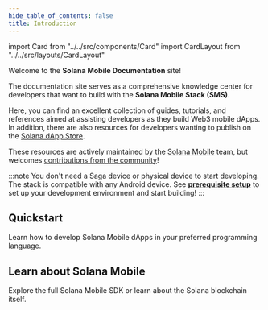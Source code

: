 ```yaml
---
hide_table_of_contents: false
title: Introduction
---
```


import Card from "../../src/components/Card"
import CardLayout from "../../src/layouts/CardLayout"

Welcome to the **Solana Mobile Documentation** site!

The documentation site serves as a comprehensive knowledge center for developers that want to build with the **Solana Mobile Stack (SMS)**.

Here, you can find an excellent collection of guides, tutorials, and references aimed at assisting developers as they build Web3 mobile dApps.
In addition, there are also resources for developers wanting to publish on the [Solana dApp Store](/dapp-publishing/intro).

These resources are actively maintained by the [Solana Mobile](https://github.com/solana-mobile) team, but welcomes [contributions from the community](https://github.com/solana-mobile/solana-mobile-doc-site)!

:::note
You don't need a Saga device or physical device to start developing. The stack is compatible with any Android device. See [**prerequisite setup**](development-setup) to set up your development environment and start building!
:::

## Quickstart

Learn how to develop Solana Mobile dApps in your preferred programming language.

<CardLayout autoFitEnabled={true}>
    <Card
        to="/react-native/overview"
        header={{
            label: "React Native",
            translateId: "developer-programs",
        }}
        body={{
            label: "Learn about the React Native SDKs and how to quickly start building on Solana Mobile.",
            translateId: "learn-programs",
        }}
        iconPath="img/react-native-96.svg"
    />
    <Card
        to="/android-native/overview"
        header={{
            label: "Kotlin",
            translateId: "development-setup",
        }}
        body={{
            label: "Learn how to build a native Android app using the core Solana Kotlin SDKs.",
            translateId: "development-setup-body",
        }}
        iconPath="img/kotlin-icon-32.svg"
    />
</CardLayout>

<CardLayout autoFitEnabled={true}>
    <Card
        to="/react-native/setup#solana-mobile-dapp-scaffold"
        header={{
            label: "Progressive Web Apps (PWAs)",
            translateId: "Progressive Web Apps (PWAs)",
        }}
        body={{
            label: "Learn how to convert a PWA to an Android app and publish on the dApp Store.",
            translateId: "Progressive Web Apps (PWAs)",
        }}
        iconPath="img/pwa-icon.png"
    />
    <Card
        to="/sample-apps/sample_app_overview"
        header={{
            label: "Sample Apps",
            translateId: "development-setup",
        }}
        body={{
            label: "Reference our collection of sample apps that use the Solana Mobile Stack.",
            translateId: "development-setup-body",
        }}
        iconPath="img/bookshelf-circle-icon.png"
    />
</CardLayout>

## Learn about Solana Mobile

Explore the full Solana Mobile SDK or learn about the Solana blockchain itself.

<CardLayout autoFitEnabled={true}>
    <Card
        to="/getting-started/overview"
        header={{
            label: "SDK Overview",
            translateId: "developer-programs",
        }}
        body={{
            label: "Learn about the different libraries and tools provided by the Solana Mobile Stack.",
            translateId: "learn-programs",
        }}
        iconPath="img/solana-mobile-stack-logo.png"
    />
    <Card
        to="https://docs.solana.com/introduction"
        header={{
            label: "Solana Core Documentation",
            translateId: "development-setup",
        }}
        body={{
            label: "Learn about the history and core concepts of the Solana Blockchain.",
            translateId: "development-setup-body",
        }}
        iconPath="img/solanaLogoMark.svg"
    />
</CardLayout>
